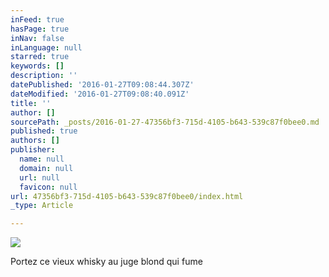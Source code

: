 ```yaml
---
inFeed: true
hasPage: true
inNav: false
inLanguage: null
starred: true
keywords: []
description: ''
datePublished: '2016-01-27T09:08:44.307Z'
dateModified: '2016-01-27T09:08:40.091Z'
title: ''
author: []
sourcePath: _posts/2016-01-27-47356bf3-715d-4105-b643-539c87f0bee0.md
published: true
authors: []
publisher:
  name: null
  domain: null
  url: null
  favicon: null
url: 47356bf3-715d-4105-b643-539c87f0bee0/index.html
_type: Article

---
```

![](https://the-grid-user-content.s3-us-west-2.amazonaws.com/73119631-bb2d-4e18-ad7f-3db17ca56016.jpg)

Portez ce vieux whisky au juge blond qui fume
